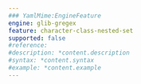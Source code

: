 ```yaml
---
### YamlMime:EngineFeature
engine: glib-gregex
feature: character-class-nested-set
supported: false
#reference: 
#description: *content.description
#syntax: *content.syntax
#example: *content.example
---
```

